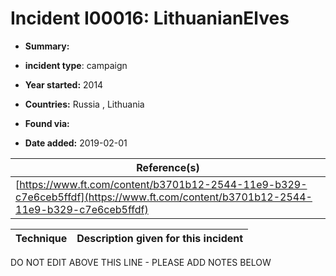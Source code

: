 # Incident I00016: LithuanianElves

* **Summary:** 

* **incident type**: campaign

* **Year started:** 2014

* **Countries:** Russia , Lithuania

* **Found via:** 

* **Date added:** 2019-02-01


| Reference(s) |
| --------- |
| [https://www.ft.com/content/b3701b12-2544-11e9-b329-c7e6ceb5ffdf](https://www.ft.com/content/b3701b12-2544-11e9-b329-c7e6ceb5ffdf) |

 

| Technique | Description given for this incident |
| --------- | ------------------------- |


DO NOT EDIT ABOVE THIS LINE - PLEASE ADD NOTES BELOW